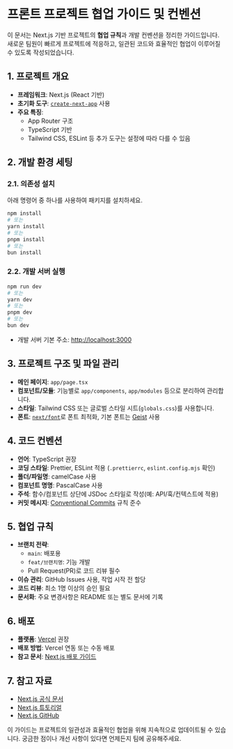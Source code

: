 # 프론트 프로젝트 협업 가이드 및 컨벤션

이 문서는 Next.js 기반 프로젝트의 **협업 규칙**과 개발 컨벤션을 정리한 가이드입니다. 새로운 팀원이 빠르게 프로젝트에 적응하고, 일관된 코드와 효율적인 협업이 이루어질 수 있도록 작성되었습니다.

## 1. 프로젝트 개요

- **프레임워크**: Next.js (React 기반)
- **초기화 도구**: [`create-next-app`](https://nextjs.org/docs/app/api-reference/cli/create-next-app) 사용
- **주요 특징**:
  - App Router 구조
  - TypeScript 기반
  - Tailwind CSS, ESLint 등 추가 도구는 설정에 따라 다를 수 있음

## 2. 개발 환경 세팅

### 2.1. 의존성 설치

아래 명령어 중 하나를 사용하여 패키지를 설치하세요.

```bash
npm install
# 또는
yarn install
# 또는
pnpm install
# 또는
bun install
```

### 2.2. 개발 서버 실행

```bash
npm run dev
# 또는
yarn dev
# 또는
pnpm dev
# 또는
bun dev
```

- 개발 서버 기본 주소: [http://localhost:3000](http://localhost:3000)

## 3. 프로젝트 구조 및 파일 관리

- **메인 페이지**: `app/page.tsx`
- **컴포넌트/모듈**: 기능별로 `app/components`, `app/modules` 등으로 분리하여 관리합니다.
- **스타일**: Tailwind CSS 또는 글로벌 스타일 시트(`globals.css`)를 사용합니다.
- **폰트**: [`next/font`](https://nextjs.org/docs/app/building-your-application/optimizing/fonts)로 폰트 최적화, 기본 폰트는 [Geist](https://vercel.com/font) 사용

## 4. 코드 컨벤션

- **언어**: TypeScript 권장
- **코딩 스타일**: Prettier, ESLint 적용 (`.prettierrc`, `eslint.config.mjs` 확인)
- **폴더/파일명**: camelCase 사용
- **컴포넌트 명명**: PascalCase 사용
- **주석**: 함수/컴포넌트 상단에 JSDoc 스타일로 작성(예: API/훅/컨텍스트에 적용)
- **커밋 메시지**: [Conventional Commits](https://www.conventionalcommits.org/) 규칙 준수

## 5. 협업 규칙

- **브랜치 전략**:
  - `main`: 배포용
  - `feat/브랜치명`: 기능 개발
  - Pull Request(PR)로 코드 리뷰 필수
- **이슈 관리**: GitHub Issues 사용, 작업 시작 전 할당
- **코드 리뷰**: 최소 1명 이상의 승인 필요
- **문서화**: 주요 변경사항은 README 또는 별도 문서에 기록

## 6. 배포

- **플랫폼**: [Vercel](https://vercel.com/) 권장
- **배포 방법**: Vercel 연동 또는 수동 배포
- **참고 문서**: [Next.js 배포 가이드](https://nextjs.org/docs/app/building-your-application/deploying)

## 7. 참고 자료

- [Next.js 공식 문서](https://nextjs.org/docs)
- [Next.js 튜토리얼](https://nextjs.org/learn)
- [Next.js GitHub](https://github.com/vercel/next.js)

이 가이드는 프로젝트의 일관성과 효율적인 협업을 위해 지속적으로 업데이트될 수 있습니다. 궁금한 점이나 개선 사항이 있다면 언제든지 팀에 공유해주세요.
